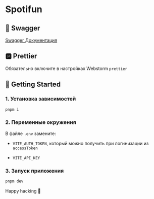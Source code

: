 # Spotifun

## 📗 Swagger

[Swagger Документация](https://spotifun.it-incubator.app/api)

## 🅿️ Prettier

Обязательно включите в настройках Webstorm `prettier`

## 🚀 Getting Started

### 1. Установка зависимостей

```bash
pnpm i
```

### 2. Переменные окружения

В файле `.env` замените:

- `VITE_AUTH_TOKEN`, который можно получить при логинизации из `accessToken`

- `VITE_API_KEY`

### 3. Запуск приложения

```bash
pnpm dev
```

Happy hacking 🚀

